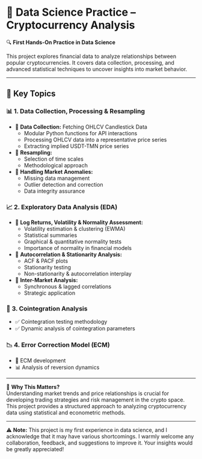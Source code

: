 # 🚀 Data Science Practice – Cryptocurrency Analysis  

🔍 **First Hands-On Practice in Data Science**  

This project explores financial data to analyze relationships between popular cryptocurrencies. It covers data collection, processing, and advanced statistical techniques to uncover insights into market behavior.  

---  

## 📌 Key Topics  

### 📊 **1. Data Collection, Processing & Resampling**  
- 🔹 **Data Collection:** Fetching OHLCV Candlestick Data  
  - Modular Python functions for API interactions  
  - Processing OHLCV data into a representative price series  
  - Extracting implied USDT-TMN price series  
- 🔹 **Resampling:**  
  - Selection of time scales  
  - Methodological approach  
- 🔹 **Handling Market Anomalies:**  
  - Missing data management  
  - Outlier detection and correction  
  - Data integrity assurance  

### 📈 **2. Exploratory Data Analysis (EDA)**  
- 📌 **Log Returns, Volatility & Normality Assessment:**  
  - Volatility estimation & clustering (EWMA)  
  - Statistical summaries  
  - Graphical & quantitative normality tests  
  - Importance of normality in financial models  
- 📌 **Autocorrelation & Stationarity Analysis:**  
  - ACF & PACF plots  
  - Stationarity testing  
  - Non-stationarity & autocorrelation interplay  
- 📌 **Inter-Market Analysis:**  
  - Synchronous & lagged correlations  
  - Strategic application  

### 🔗 **3. Cointegration Analysis**  
- ✅ Cointegration testing methodology  
- ✅ Dynamic analysis of cointegration parameters  

### 📉 **4. Error Correction Model (ECM)**  
- 🔄 ECM development  
- 📊 Analysis of reversion dynamics  

---  

📌 **Why This Matters?**  
Understanding market trends and price relationships is crucial for developing trading strategies and risk management in the crypto space. This project provides a structured approach to analyzing cryptocurrency data using statistical and econometric methods.  

---  

⚠️ **Note:** This project is my first experience in data science, and I acknowledge that it may have various shortcomings. I warmly welcome any collaboration, feedback, and suggestions to improve it. Your insights would be greatly appreciated! 